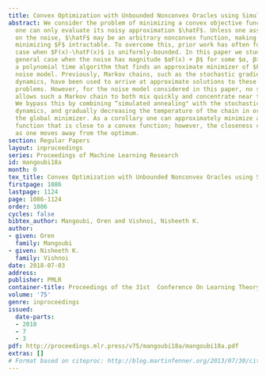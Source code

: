 ```yaml
---
title: Convex Optimization with Unbounded Nonconvex Oracles using Simulated Annealing
abstract: We consider the problem of minimizing a convex objective function $F$ when
  one can only evaluate its noisy approximation $\hatF$. Unless one assumes some structure
  on the noise, $\hatF$ may be an arbitrary nonconvex function, making the task of
  minimizing $F$ intractable. To overcome this, prior work has often focused on the
  case when $F(x)-\hatF(x)$ is uniformly-bounded. In this paper we study the more
  general case when the noise has magnitude $αF(x) + β$ for some $α, β> 0$, and present
  a polynomial time algorithm that finds an approximate minimizer of $F$ for this
  noise model. Previously, Markov chains, such as the stochastic gradient Langevin
  dynamics, have been used to arrive at approximate solutions to these optimization
  problems. However, for the noise model considered in this paper, no single temperature
  allows such a Markov chain to both mix quickly and concentrate near the global minimizer.
  We bypass this by combining “simulated annealing" with the stochastic gradient Langevin
  dynamics, and gradually decreasing the temperature of the chain in order to approach
  the global minimizer. As a corollary one can approximately minimize a nonconvex
  function that is close to a convex function; however, the closeness can deteriorate
  as one moves away from the optimum.
section: Regular Papers
layout: inproceedings
series: Proceedings of Machine Learning Research
id: mangoubi18a
month: 0
tex_title: Convex Optimization with Unbounded Nonconvex Oracles using Simulated Annealing
firstpage: 1086
lastpage: 1124
page: 1086-1124
order: 1086
cycles: false
bibtex_author: Mangoubi, Oren and Vishnoi, Nisheeth K.
author:
- given: Oren
  family: Mangoubi
- given: Nisheeth K.
  family: Vishnoi
date: 2018-07-03
address: 
publisher: PMLR
container-title: Proceedings of the 31st  Conference On Learning Theory
volume: '75'
genre: inproceedings
issued:
  date-parts:
  - 2018
  - 7
  - 3
pdf: http://proceedings.mlr.press/v75/mangoubi18a/mangoubi18a.pdf
extras: []
# Format based on citeproc: http://blog.martinfenner.org/2013/07/30/citeproc-yaml-for-bibliographies/
---
```

